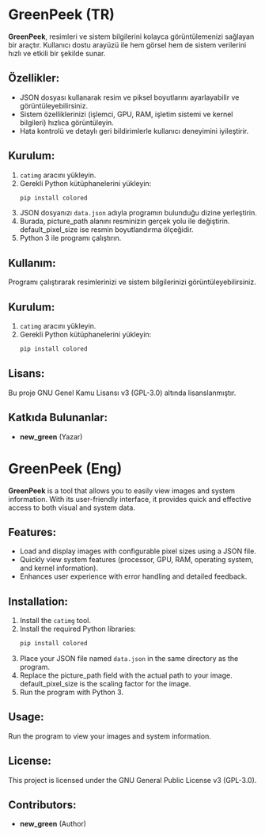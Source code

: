 # GreenPeek (TR)

**GreenPeek**, resimleri ve sistem bilgilerini kolayca görüntülemenizi sağlayan bir araçtır. Kullanıcı dostu arayüzü ile hem görsel hem de sistem verilerini hızlı ve etkili bir şekilde sunar.

## Özellikler:
- JSON dosyası kullanarak resim ve piksel boyutlarını ayarlayabilir ve görüntüleyebilirsiniz.
- Sistem özelliklerinizi (işlemci, GPU, RAM, işletim sistemi ve kernel bilgileri) hızlıca görüntüleyin.
- Hata kontrolü ve detaylı geri bildirimlerle kullanıcı deneyimini iyileştirir.

## Kurulum:
1. `catimg` aracını yükleyin.
2. Gerekli Python kütüphanelerini yükleyin:
   ```bash
   pip install colored
3. JSON dosyanızı `data.json` adıyla programın bulunduğu dizine yerleştirin.
4. Burada, picture_path alanını resminizin gerçek yolu ile değiştirin. default_pixel_size ise resmin boyutlandırma ölçeğidir.
5. Python 3 ile programı çalıştırın.

## Kullanım:
Programı çalıştırarak resimlerinizi ve sistem bilgilerinizi görüntüleyebilirsiniz.

## Kurulum:
1. `catimg` aracını yükleyin.
2. Gerekli Python kütüphanelerini yükleyin:
   ```bash
   pip install colored

## Lisans:
Bu proje GNU Genel Kamu Lisansı v3 (GPL-3.0) altında lisanslanmıştır.

## Katkıda Bulunanlar:
- **new_green** (Yazar)

# GreenPeek (Eng)

**GreenPeek** is a tool that allows you to easily view images and system information. With its user-friendly interface, it provides quick and effective access to both visual and system data.

## Features:
- Load and display images with configurable pixel sizes using a JSON file.
- Quickly view system features (processor, GPU, RAM, operating system, and kernel information).
- Enhances user experience with error handling and detailed feedback.

## Installation:
1. Install the `catimg` tool.
2. Install the required Python libraries:
   ```bash
   pip install colored
3. Place your JSON file named `data.json` in the same directory as the program.
4. Replace the picture_path field with the actual path to your image. default_pixel_size is the scaling factor for the image.
5. Run the program with Python 3.


## Usage:
Run the program to view your images and system information.

## License:
This project is licensed under the GNU General Public License v3 (GPL-3.0).

## Contributors:
- **new_green** (Author)
